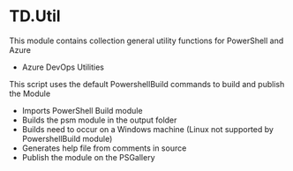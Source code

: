 # TD.Util

This module contains collection general utility functions for PowerShell and Azure

- Azure DevOps Utilities

This script uses the default PowershellBuild commands to build and publish the Module

- Imports PowerShell Build module
- Builds the psm module in the output folder
- Builds need to occur on a Windows machine (Linux not supported by PowershellBuild module)
- Generates help file from comments in source
- Publish the module on the PSGallery